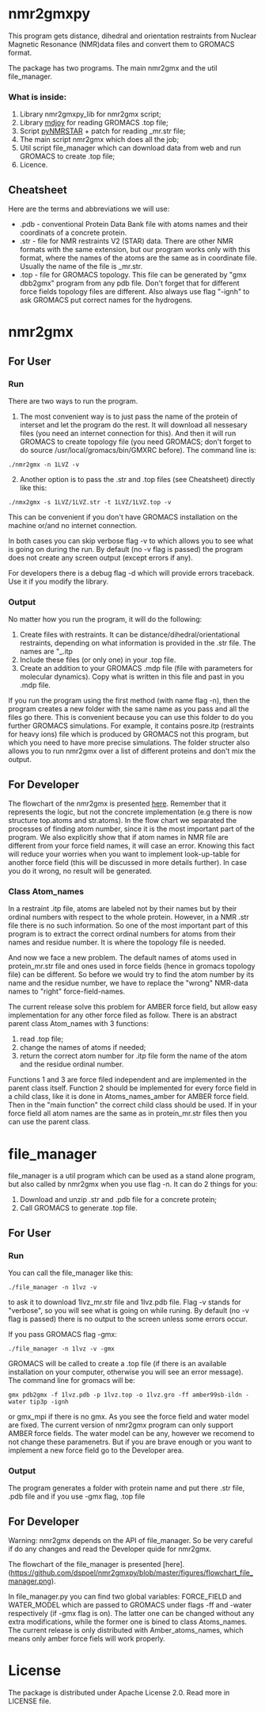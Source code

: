 nmr2gmxpy
=========

This program gets distance, dihedral and orientation restraints from Nuclear Magnetic Resonance (NMR)data files and convert them to GROMACS format.

The package has two programs. The main nmr2gmx and the util file_manager.

### What is inside:
1. Library nmr2gmxpy_lib for nmr2gmx script;
2. Library [mdjoy](https://github.com/ofisette/mdjoy) for reading GROMACS .top file;
3. Script [pyNMRSTAR](https://github.com/uwbmrb/PyNMRSTAR) + patch for reading \_mr.str file;
4. The main script nmr2gmx which does all the job;
5. Util script file_manager which can download data from web and run GROMACS to create .top file;
6. Licence.

Cheatsheet
----------
Here are the terms and abbreviations we will use:
* .pdb - conventional Protein Data Bank file with atoms names and their coordinats of a concrete protein.
* .str - file for NMR restraints V2 (STAR) data. There are other NMR formats with the same extension, but our program works only with this format, where the names of the atoms are the same as in coordinate file. Usually the name of the file is <protein>_mr.str.
* .top - file for GROMACS topology. This file can be generated by "gmx dbb2gmx" program from any pdb file. Don't forget that for different force fields topology files are different. Also always use flag "-ignh" to ask GROMACS put correct names for the hydrogens.

# nmr2gmx

## For User

### Run

There are two ways to run the program. 

1. The most convenient way is to just pass the name of the protein of interset and let the program do the rest.
It will download all nessesary files (you need an internet connection for this). And then it will run GROMACS to create topology file (you need GROMACS; don't forget to do source /usr/local/gromacs/bin/GMXRC before). The command line is:
```
./nmr2gmx -n 1LVZ -v
```
2. Another option is to pass the .str and .top files (see Cheatsheet) directly like this:
```
./nmx2gmx -s 1LVZ/1LVZ.str -t 1LVZ/1LVZ.top -v
```
This can be convenient if you don't have GROMACS installation on the machine or/and no internet connection.

In both cases you can skip verbose flag -v to which allows you to see what is going on during the run. By default (no -v flag is passed) the program does not create any screen output (except errors if any).

For developers there is a debug flag -d which will provide errors traceback. Use it if you modify the library.

### Output

No matter how you run the program, it will do the following:
1. Create files with restraints. It can be distance/dihedral/orientational restraints, depending on what information is provided in the .str file. The names are "<protein>_<restraint>.itp
2. Include these files (or only one) in your .top file.
3. Create an addition to your GROMACS .mdp file (file with parameters for molecular dynamics). Copy what is written in this file and past in you .mdp file.
  
If you run the program using the first method (with name flag -n), then the program creates a new folder with the same name as you pass and all the files go there. This is convenient because you can use this folder to do you further GROMACS simulations. For example, it contains posre.itp (restraints for heavy ions) file which is produced by GROMACS not this program, but which you need to have more precise simulations. The folder structer also allows you to run nmr2gmx over a list of different proteins and don't mix the output.

## For Developer

The flowchart of the nmr2gmx is presented [here](https://github.com/dspoel/nmr2gmxpy/blob/master/figures/flowchart_nmr2gmx.pdf). Remember that it represents the logic, but not the concrete implementation (e.g there is now structure top.atoms and str.atoms). In the flow chart we separated the processes of finding atom number, since it is the most important part of the program. We also explicitly show that if atom names in NMR file are different from your force field names, it will case an error. Knowing this fact will reduce your worries when you want to implement look-up-table for another force field (this will be discussed in more details further). In case you do it wrong, no result will be generated.


### Class Atom_names

In a restraint .itp file, atoms are labeled not by their names but by their ordinal numbers with respect to the whole protein.
However, in a NMR .str file there is no such information. So one of the most important part of this program is to extract the correct ordinal numbers for atoms from their names and residue number. It is where the topology file is needed.

And now we face a new problem.
The default names of atoms used in protein_mr.str file and ones used in force fields (hence in gromacs topology file) can be different. So before we would try to find the atom number by its name and the residue number, we have to replace the "wrong" NMR-data names to "right" force-field-names.

The current release solve this problem for AMBER force field, but allow easy implementation for any other force filed as follow. There is an abstract parent class Atom_names with 3 functions: 
1. read .top file;
2. change the names of atoms if needed;
3. return the correct atom number for .itp file form the name of the atom and the residue ordinal number. 

Functions 1 and 3 are force filed independent and are implemented in the parent class itself. Function 2 should be implemented for every force field in a child class, like it is done in Atoms_names_amber for AMBER force field. Then in the "main function" the correct child class should be used. If in your force field all atom names are the same as in protein_mr.str files then you can use the parent class.

# file_manager
file_manager is a util program which can be used as a stand alone program, but also called by nmr2gmx when you use flag -n.
It can do 2 things for you:
1. Download and unzip .str and .pdb file for a concrete protein;
2. Call GROMACS to generate .top file.

## For User
### Run
You can call the file_manager like this:
```
./file_manager -n 1lvz -v
```
to ask it to download 1lvz_mr.str file and 1lvz.pdb file. Flag -v stands for "verbose", so you will see what is going on while runing. By default (no -v flag is passed) there is no output to the screen unless some errors occur.

If you pass GROMACS flag -gmx:
```
./file_manager -n 1lvz -v -gmx
```
GROMACS will be called to create a .top file (if there is an available installation on your computer, otherwise you will see an error message).
The command line for gromacs will be:
```
gmx pdb2gmx -f 1lvz.pdb -p 1lvz.top -o 1lvz.gro -ff amber99sb-ildn -water tip3p -ignh 
```
or gmx_mpi if there is no gmx. As you see the force field and water model are fixed. The current version of nmr2gmx program can only support AMBER force fields. The water model can be any, however we recomend to not change these paramenetrs.
But if you are brave enough or you want to implement a new force field go to the Developer area.

### Output
The program generates a folder with protein name and put there .str file, .pdb file and if you use -gmx flag, .top file
## For Developer
Warning: nmr2gmx depends on the API of file_manager. So be very careful if do any changes and read the Developer quide for nmr2gmx.

The flowchart of the file_manager is presented [here].(https://github.com/dspoel/nmr2gmxpy/blob/master/figures/flowchart_file_manager.png). 

In file_manager.py you can find two global variables: FORCE_FIELD and WATER_MODEL which are passed to GROMACS under flags -ff and -water respectively (if -gmx flag is on). The latter one can be changed without any extra modifications, while the former one is bined to class Atoms_names. The current release is only distributed with Amber_atoms_names, which means only amber force fiels will work properly.

License
=======
The package is distributed under Apache License 2.0. Read more in LICENSE file.
